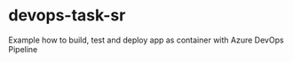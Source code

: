 # devops-task-sr
Example how to build, test and deploy app as container with Azure DevOps Pipeline 

